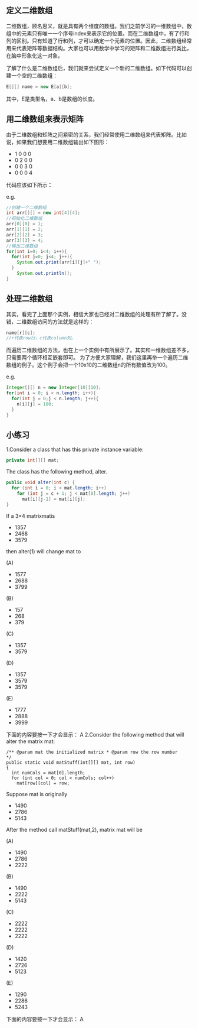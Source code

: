 定义二维数组
-----
二维数组，顾名思义，就是具有两个维度的数组。我们之前学习的一维数组中，数组中的元素只有唯一一个序号index来表示它的位置。而在二维数组中，有了行和列的区别。只有知道了行和列，才可以确定一个元素的位置。因此，二维数组经常用来代表矩阵等数据结构。大家也可以用数学中学习的矩阵和二维数组进行类比，在脑中形象化这一对象。

了解了什么是二维数组后，我们就来尝试定义一个新的二维数组。如下代码可以创建一个空的二维数组：
```java
E[][] name = new E[a][b];
```
其中，E是类型名，a、b是数组的长度。

用二维数组来表示矩阵
-----
由于二维数组和矩阵之间紧密的关系，我们经常使用二维数组来代表矩阵。比如说，如果我们想要用二维数组输出如下图形：

* 1 0 0 0
* 0 2 0 0
* 0 0 3 0
* 0 0 0 4

代码应该如下所示：

e.g.
```java
//创建一个二维数组
int arr[][] = new int[4][4];
//初始化二维数组
arr[0][0] = 1;
arr[1][1] = 2;
arr[2][2] = 3;
arr[3][3] = 4;
//输出二维数组
for(int i=0; i<4; i++){
  for(int j=0; j<4; j++){
    System.out.print(arr[i][j]+" ");    
  }
    System.out.println();   
}
```

处理二维数组
-----
其实，看完了上面那个实例，相信大家也已经对二维数组的处理有所了解了。没错，二维数组访问的方法就是这样的：
```java
name[r][c];
//r代表row行，c代表column列。
```
而遍历二维数组的方法，也在上一个实例中有所展示了。其实和一维数组差不多，只需要两个循环相互嵌套即可。
为了方便大家理解，我们这里再举一个遍历二维数组的例子。这个例子会把一个10x10的二维数组n的所有数值改为100。

e.g.
```java
Integer[][] n = new Integer[10][10];
for(int i = 0; i < n.length; i++){
  for(int j = 0;j < n.length; j++){
    n[i][j] = 100;
  }
}
```

小练习
-----
1.Consider a class that has this private instance variable:
```java
private int[][] mat;
```
The class has the following method, alter.
```java
public void alter(int c) {
  for (int i = 0; i < mat.length; i++)
    for (int j = c + 1; j < mat[0].length; j++)
      mat[i][j-1] = mat[i][j];
}
```
If a 3×4 matrixmatis
* 1357
* 2468
* 3579

then alter(1) will change mat to

(A)
* 1577
* 2688
* 3799

(B)
* 157
* 268
* 379

(C)
* 1357
* 3579

(D)
* 1357
* 3579
* 3579

(E)
* 1777
* 2888
* 3999

下面的内容要按一下才会显示：
<cr type="hidden">A</cr>
2.Consider the following method that will alter the matrix mat:
```
/** @param mat the initialized matrix * @param row the row number
*/
public static void matStuff(int[][] mat, int row)
{
  int numCols = mat[0].length;
  for (int col = 0; col < numCols; col++)
    mat[row][col] = row;
```
Suppose mat is originally
* 1490
* 2786
* 5143

After the method call matStuff(mat,2), matrix mat will be

(A)
* 1490
* 2786
* 2222

(B)
* 1490
* 2222
* 5143

(C)
* 2222
* 2222
* 2222

(D)
* 1420
* 2726
* 5123

(E)
* 1290
* 2286
* 5243

下面的内容要按一下才会显示：
<cr type="hidden">A</cr>